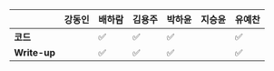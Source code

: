 |              | 강동인 | 배하람 | 김용주 | 박하윤 | 지승윤 | 유예찬 |
| ------------ | ------ | ------ | ------ | ------ | ------ | ------------ |
| **코드**     ||:white_check_mark:|:white_check_mark:| :white_check_mark:|        |:white_check_mark:|
| **Write-up** ||:white_check_mark:|:white_check_mark:| :white_check_mark:|        |:white_check_mark:|
